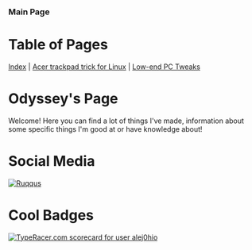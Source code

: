 ### Main Page

# Table of Pages
[Index](../) | [Acer trackpad trick for Linux](acertrick.md) | [Low-end PC Tweaks](/tweaksandmore/lowendtweaks.md)

# Odyssey's Page
Welcome! Here you can find a lot of things I've made, information about some specific things I'm good at or have knowledge about! 

# Social Media 
[![Ruqqus](https://img.shields.io/badge/ruqqus-Odyssey346-brightgreen?style=flat-square)](https://ruqqus.com/@Odyssey346)

# Cool Badges
<a href="https://data.typeracer.com/pit/profile?user=alej0hio&ref=badge" target="_top"><img src="https://data.typeracer.com/misc/badge?user=alej0hio" border="0" alt="TypeRacer.com scorecard for user alej0hio"/></a>

